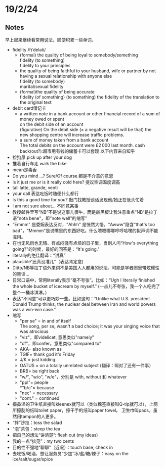 # 19/2/24
## Notes  
早上起来继续看常用说法，顺便积累一些单词。
* fidelity /fɪˈdeləti/  
	* (formal) the quality of being loyal to somebody/something  
    fidelity (to something)  
    fidelity to your principles  
	* the quality of being faithful to your husband, wife or partner by not having a sexual relationship with anyone else  
    fidelity (to somebody)  
    marital/sexual fidelity  
	* (formal)the quality of being accurate  
    fidelity (of something) (to something) 
    the fidelity of the translation to the original text
* debit card借记卡  
	* a written note in a bank account or other financial record of a sum of money owed or spent  
    on the debit side of an account  
    (figurative) On the debit side (= a negative result will be that) the new shopping centre will increase traffic problems.  
	* a sum of money taken from a bank account  
    The total debits on the account were £2 000 last month.
cash back(out?):超市用有钱的储蓄卡可以套现
以下内容来自知乎  
* 捡狗屎 pick up after your dog  
* 推着自行车走 walk the bike  
* mean是毒舌  
* Do you mind ...? Sure/Of course.都是不介意的意思  
* Is it just me or is it really cold here? 提议空调温度调高  
* tall latte, grande, venti  
* your call 表达吃饭时随便什么都行  
* Is this a good time for you? 敲门找教授谈话发现他/她正在低头忙着  
* I am not sure about... 不同意某事  
* 教授邮件里写“NB”不是说这事儿很牛，而是敲黑板让我注意重点“NB“是拉丁语“nota bene"，即“note well"的缩写”  
* “Emmm" 是委婉表达反对，"Ahhh" 是恍然大悟，“Awww”隐含“that's too bad"，“Mmmm"是说嘴里的东西好吃。什么嗯嗯哪哪哼哼哈嘿的拟声词不能混用。  
* 在也无风雨也无晴、有点闷骚有点烦的日子里，当别人问“How's everything going?"的时候，最好的回答是：“It's going."  
* literally的绝佳翻译：“讲真”  
* plausible“还真没准儿”（表达肯定意)  
* Ditto/NB等拉丁语外来词不是美国人人都用的说法。可能是学者圈里带炫耀性的黑话...  
* 日常口语中，常用literally表示“毫不夸张”。比如：“Ugh I literally finished the whole bucket of icecream by myself.” (一点儿不夸张，我一个人吃完了整个一桶冰淇淋。）
* 表达“不同意”可以更巧妙一些。比如这句：“Unlike what U.S. president Donald Trump thinks, the nuclear deal between Iran and world powers was a win-win case.”  
* 缩写  
	* "per se" = in and of itself  
    The song, per se, wasn't a bad choice; it was your singing voice that was atrocious
	* "viz"，即videlicet, 意思类似"namely"  
	* "cf"，即confer，意思类似"compared to"  
	* AKA= also known as  
	* TGIF= thank god it's Friday 
	* J/K = just kidding  
	* OATUS = on a totally unrelated subject (翻译：啊对了还有一件事）  
	* BRB= be right back  
	* "w/", "w/o", "w/e"，分别是 with, without 和 whatever  
	* "ppl"= people  
	*“b/c"= because  
	* "nec" = necessary  
	* "cont." = continued  
* 擤鼻涕的卫生纸直接叫kleenex就可以（类似棉签直接叫Q-tip就可以），上厕所擦腚的纸叫toilet paper，擦干手的纸叫paper towel。 卫生巾叫pads，虽然用tampon的人更多。  
* “拌”沙拉：toss the salad   
* “泡”茶包：steep the tea  
* 把自己的想法“讲清楚”: flesh out (my ideas)  
* 我的一点“拙见”：my two cents  
* 目的性不强地“聊聊”（近况）：touch base, check in   
* 去吃饭/喝酒，想让服务员“少加”冰/盐/糖/辣子：easy on the ice/salt/sugar/spice